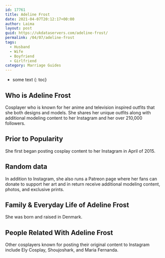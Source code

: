 ```yaml
---
id: 17761
title: Adeline Frost
date: 2021-04-07T20:12:17+00:00
author: Laima
layout: post
guid: https://ukdataservers.com/adeline-frost/
permalink: /04/07/adeline-frost
tags:
  - Husband
  - Wife
  - Boyfriend
  - Girlfriend
category: Marriage Guides
---
```


* some text
{: toc}


## Who is Adeline Frost
                  
                  
                  
Cosplayer who is known for her anime and television inspired outfits that she both designs and models. She shares her unique outfits along with additional modeling content to her Instagram and her over 210,000 followers. 
                  
              
            
              
            
                
                
                
## Prior to Popularity
                  
                  
                  
She first began posting cosplay content to her Instagram in April of 2015. 
                  
              
            
              
            
                
                
                
## Random data
                  
                  
                  
In addition to Instagram, she also runs a Patreon page where her fans can donate to support her art and in return receive additional modeling content, photos, and exclusive prints. 
                  
              
            
              
            
                
                
                
## Family & Everyday Life of Adeline Frost
                  
                  
                  
She was born and raised in Denmark. 
                  
              
            
              
            
                
                
                
## People Related With Adeline Frost
                  
                  
                  
Other cosplayers known for posting their original content to Instagram include Ely Cosplay, Shoujoshark, and Maria Fernanda. 
                  
              
            
              
            
                
              
            
              
              
            
            
              
            
          
          
          